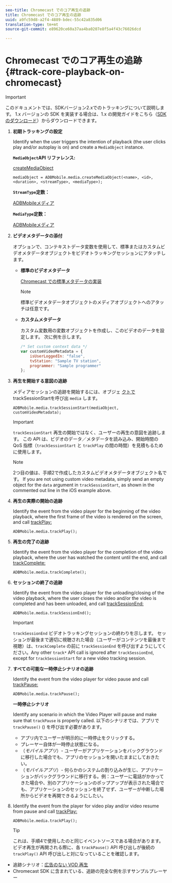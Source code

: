 ```yaml
---
seo-title: Chromecast でのコア再生の追跡
title: Chromecast でのコア再生の追跡
uuid: a9fc59d8-a2f4-4889-bdec-55c42a835d06
translation-type: tm+mt
source-git-commit: e89620ce60a37aa4ba0207e8f5a4f43c76026dcd

---
```



# Chromecast でのコア再生の追跡{#track-core-playback-on-chromecast}

>[!IMPORTANT]
>
>このドキュメントでは、SDKバージョン2.xでのトラッキングについて説明します。 1.x バージョンの SDK を実装する場合は、1.x の開発ガイドをこちら（[SDK のダウンロード](/help/sdk-implement/download-sdks.md)）からダウンロードできます。

1. **初期トラッキングの設定**

   Identify when the user triggers the intention of playback (the user clicks play and/or autoplay is on) and create a `MediaObject` instance.

   **`MediaObject`API リファレンス:**

   [createMediaObject](https://adobe-marketing-cloud.github.io/media-sdks/reference/chromecast/ADBMobile.media.html#.createMediaObject)

   ```
   mediaObject = ADBMobile.media.createMediaObject(<name>, <id>, <duration>, <streamType>, <mediaType>); 
   ```

   **`StreamType`定数：**

   [ADBMobileメディア](https://adobe-marketing-cloud.github.io/media-sdks/reference/chromecast/ADBMobile.media.html#.StreamType)

   **`MediaType`定数：**

   [ADBMobileメディア](https://adobe-marketing-cloud.github.io/media-sdks/reference/chromecast/ADBMobile.media.html#.MediaType)

1. **ビデオメタデータの添付**

   オプションで、コンテキストデータ変数を使用して、標準またはカスタムビデオメタデータオブジェクトをビデオトラッキングセッションにアタッチします。

   * **標準のビデオメタデータ**

      [Chromecast での標準メタデータの実装](/help/sdk-implement/track-av-playback/impl-std-metadata/impl-std-metadata-chromecast.md)

      >[!NOTE]
      >
      >標準ビデオメタデータオブジェクトのメディアオブジェクトへのアタッチは任意です。

   * **カスタムメタデータ**

      カスタム変数用の変数オブジェクトを作成し、このビデオのデータを設定します。 次に例を示します。

      ```js
      /* Set custom context data */ 
      var customVideoMetadata = { 
          isUserLoggedIn: "false", 
          tvStation: "Sample TV station", 
          programmer: "Sample programmer" 
      };
      ```

1. **再生を開始する意図の追跡**

   メディアセッションの追跡を開始するには、オブジェ [クトで](https://adobe-marketing-cloud.github.io/media-sdks/reference/chromecast/ADBMobile.media.html#.trackSessionStart) trackSessionStartを呼び出 `media` します。

   ```
   ADBMobile.media.trackSessionStart(mediaObject, customVideoMetadata);
   ```

   >[!IMPORTANT]
   >
   >`trackSessionStart` 再生の開始ではなく、ユーザーの再生の意図を追跡します。 この API は、ビデオのデータ／メタデータを読み込み、開始時間の QoS 指標（`trackSessionStart` と `trackPlay` の間の時間）を見積もるために使用します。

   >[!NOTE]
   >
   >2つ目の値は、手順2で作成したカスタムビデオメタデータオブジェクト名です。 If you are not using custom video metadata, simply send an empty object for the `data` argument in `trackSessionStart`, as shown in the commented out line in the iOS example above.

1. **再生の実際の開始の追跡**

   Identify the event from the video player for the beginning of the video playback, where the first frame of the video is rendered on the screen, and call [trackPlay:](https://adobe-marketing-cloud.github.io/media-sdks/reference/chromecast/ADBMobile.media.html#.trackPlay)

   ```
   ADBMobile.media.trackPlay();
   ```

1. **再生の完了の追跡**

   Identify the event from the video player for the completion of the video playback, where the user has watched the content until the end, and call [trackComplete:](https://adobe-marketing-cloud.github.io/media-sdks/reference/chromecast/ADBMobile.media.html#.trackComplete)

   ```
   ADBMobile.media.trackComplete();
   ```

1. **セッションの終了の追跡**

   Identify the event from the video player for the unloading/closing of the video playback, where the user closes the video and/or the video is completed and has been unloaded, and call [trackSessionEnd:](https://adobe-marketing-cloud.github.io/media-sdks/reference/chromecast/ADBMobile.media.html#.trackSessionEnd)

   ```
   ADBMobile.media.trackSessionEnd();
   ```

   >[!IMPORTANT]
   >
   >`trackSessionEnd` ビデオトラッキングセッションの終わりを示します。 セッションが最後まで適切に視聴された場合（ユーザーがコンテンツを最後まで視聴）は、`trackComplete` の前に `trackSessionEnd` を呼び出すようにしてください。Any other `track*` API call is ignored after `trackSessionEnd`, except for `trackSessionStart` for a new video tracking session.

1. **すべての可能な一時停止シナリオの追跡**

   Identify the event from the video player for video pause and call [trackPause:](https://adobe-marketing-cloud.github.io/media-sdks/reference/chromecast/ADBMobile.media.html#.trackPause)

   ```
   ADBMobile.media.trackPause();
   ```

   **一時停止シナリオ**

   Identify any scenario in which the Video Player will pause and make sure that `trackPause` is properly called. 以下のシナリオでは、アプリで `trackPause()` () を呼び出す必要があります。

   * アプリ内でユーザーが明示的に一時停止をクリックする。
   * プレーヤー自体が一時停止状態になる。
   * （*モバイルアプリ*）- ユーザーがアプリケーションをバックグラウンドに移行した場合でも、アプリのセッションを開いたままにしておきたい。
   * （*モバイルアプリ*）- 何らかのシステムの割り込みが生じ、アプリケーションがバックグラウンドに移行する。例：ユーザーに電話がかかってきた場合や、別のアプリケーションのポップアップが表示された場合でも、アプリケーションのセッションを終了せず、ユーザーが中断した場所からビデオを再開できるようにしたい。

1. Identify the event from the player for video play and/or video resume from pause and call [trackPlay:](https://adobe-marketing-cloud.github.io/media-sdks/reference/chromecast/ADBMobile.media.html#.trackComplete)

   ```
   ADBMobile.media.trackPlay();
   ```

   >[!TIP]
   >
   >これは、手順4で使用したのと同じイベントソースである場合があります。 ビデオ再生が再開される際に、各 `trackPause()` API 呼び出しが後続の `trackPlay()` API 呼び出しと対になっていることを確認します。

* 追跡シナリオ：[広告のない VOD 再生](/help/sdk-implement/tracking-scenarios/vod-no-intrs-details.md)
* Chromecast SDK に含まれている、追跡の完全な例を示すサンプルプレーヤー

